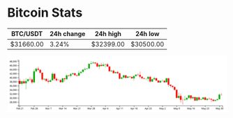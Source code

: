 # Bitcoin Stats

BTC/USDT|24h change|24h high|24h low|
|---|---|---|---|
|$31660.00|3.24%|$32399.00|$30500.00|

<img src="./chart.svg">
